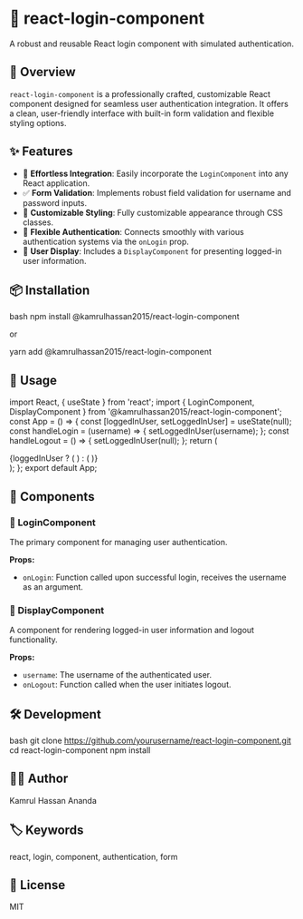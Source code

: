 # 🔐 react-login-component

A robust and reusable React login component with simulated authentication.

## 🌟 Overview

`react-login-component` is a professionally crafted, customizable React component designed for seamless user authentication integration. It offers a clean, user-friendly interface with built-in form validation and flexible styling options.

## ✨ Features

- 🚀 **Effortless Integration**: Easily incorporate the `LoginComponent` into any React application.
- ✅ **Form Validation**: Implements robust field validation for username and password inputs.
- 🎨 **Customizable Styling**: Fully customizable appearance through CSS classes.
- 🔗 **Flexible Authentication**: Connects smoothly with various authentication systems via the `onLogin` prop.
- 👤 **User Display**: Includes a `DisplayComponent` for presenting logged-in user information.

## 📦 Installation
bash
npm install @kamrulhassan2015/react-login-component

or

yarn add @kamrulhassan2015/react-login-component


## 🚀 Usage

import React, { useState } from 'react';
import { LoginComponent, DisplayComponent } from '@kamrulhassan2015/react-login-component';
const App = () => {
const [loggedInUser, setLoggedInUser] = useState(null);
const handleLogin = (username) => {
setLoggedInUser(username);
};
const handleLogout = () => {
setLoggedInUser(null);
};
return (
<div>
{loggedInUser ? (
    <DisplayComponent username={loggedInUser} onLogout={handleLogout} />
) : (
<LoginComponent onLogin={handleLogin} />
)}
</div>
);
};
export default App;


## 🧩 Components

### 🔑 LoginComponent

The primary component for managing user authentication.

**Props:**
- `onLogin`: Function called upon successful login, receives the username as an argument.

### 👤 DisplayComponent

A component for rendering logged-in user information and logout functionality.

**Props:**
- `username`: The username of the authenticated user.
- `onLogout`: Function called when the user initiates logout.

## 🛠️ Development

bash
git clone https://github.com/yourusername/react-login-component.git
cd react-login-component
npm install

## 👨‍💻 Author

Kamrul Hassan Ananda

## 🏷️ Keywords

react, login, component, authentication, form

## 📄 License

MIT